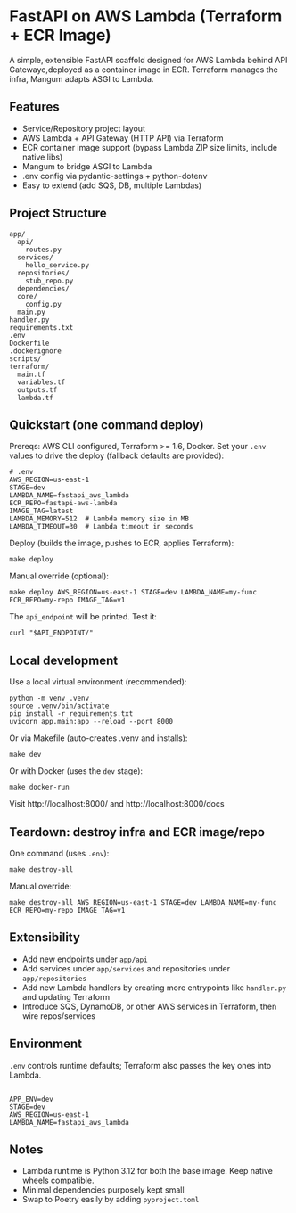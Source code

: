 # FastAPI on AWS Lambda (Terraform + ECR Image)

A simple, extensible FastAPI scaffold designed for AWS Lambda behind API Gatewayc,deployed as a container image in ECR. Terraform manages the infra, Mangum adapts ASGI to Lambda.

## Features
- Service/Repository project layout
- AWS Lambda + API Gateway (HTTP API) via Terraform
- ECR container image support (bypass Lambda ZIP size limits, include native libs)
- Mangum to bridge ASGI to Lambda
- .env config via pydantic-settings + python-dotenv
- Easy to extend (add SQS, DB, multiple Lambdas)

## Project Structure
```
app/
  api/
    routes.py
  services/
    hello_service.py
  repositories/
    stub_repo.py
  dependencies/
  core/
    config.py
  main.py
handler.py
requirements.txt
.env
Dockerfile
.dockerignore
scripts/
terraform/
  main.tf
  variables.tf
  outputs.tf
  lambda.tf
```

## Quickstart (one command deploy)

Prereqs: AWS CLI configured, Terraform >= 1.6, Docker. Set your `.env` values to drive the deploy (fallback defaults are provided):

```
# .env
AWS_REGION=us-east-1
STAGE=dev
LAMBDA_NAME=fastapi_aws_lambda
ECR_REPO=fastapi-aws-lambda
IMAGE_TAG=latest
LAMBDA_MEMORY=512  # Lambda memory size in MB
LAMBDA_TIMEOUT=30  # Lambda timeout in seconds
```

Deploy (builds the image, pushes to ECR, applies Terraform):

```
make deploy
```

Manual override (optional):

```
make deploy AWS_REGION=us-east-1 STAGE=dev LAMBDA_NAME=my-func ECR_REPO=my-repo IMAGE_TAG=v1
```

The `api_endpoint` will be printed. Test it:

```
curl "$API_ENDPOINT/"
```

## Local development

Use a local virtual environment (recommended):

```
python -m venv .venv
source .venv/bin/activate
pip install -r requirements.txt
uvicorn app.main:app --reload --port 8000
```

Or via Makefile (auto-creates .venv and installs):

```
make dev
```

Or with Docker (uses the `dev` stage):

```
make docker-run
```

Visit http://localhost:8000/ and http://localhost:8000/docs

## Teardown: destroy infra and ECR image/repo

One command (uses `.env`):

```
make destroy-all
```

Manual override:

```
make destroy-all AWS_REGION=us-east-1 STAGE=dev LAMBDA_NAME=my-func ECR_REPO=my-repo IMAGE_TAG=v1
```

<!-- ZIP-based deployment removed; this project deploys Lambda from an ECR image only. -->

## Extensibility
- Add new endpoints under `app/api`
- Add services under `app/services` and repositories under `app/repositories`
- Add new Lambda handlers by creating more entrypoints like `handler.py` and updating Terraform
- Introduce SQS, DynamoDB, or other AWS services in Terraform, then wire repos/services

## Environment
`.env` controls runtime defaults; Terraform also passes the key ones into Lambda.

```

APP_ENV=dev
STAGE=dev
AWS_REGION=us-east-1
LAMBDA_NAME=fastapi_aws_lambda

```

## Notes
- Lambda runtime is Python 3.12 for both the base image. Keep native wheels compatible.
- Minimal dependencies purposely kept small
- Swap to Poetry easily by adding `pyproject.toml`
